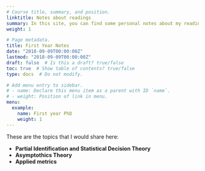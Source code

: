 ```yaml
---
# Course title, summary, and position.
linktitle: Notes about readings
summary: In this site, you can find some personal notes about my readings related to my research.
weight: 1

# Page metadata.
title: First Year Notes
date: "2018-09-09T00:00:00Z"
lastmod: "2018-09-09T00:00:00Z"
draft: false  # Is this a draft? true/false
toc: true  # Show table of contents? true/false
type: docs  # Do not modify.

# Add menu entry to sidebar.
# - name: Declare this menu item as a parent with ID `name`.
# - weight: Position of link in menu.
menu:
  example:
    name: First year PhD
    weight: 1
---
```


These are the topics that I would share here:

* **Partial Identification and Statistical Decision Theory**
* **Asymptothics Theory**
* **Applied metrics**

 

